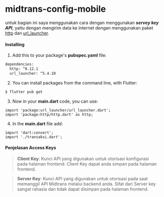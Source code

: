 # midtrans-config-mobile

untuk bagian ini saya menggunakan cara dengan menggunakan ***servey key API***, yaitu dengan mengirim data ke internet dengan menggunakan paket [http](https://pub.dev/packages/http) dan [url_launcher](https://pub.dev/packages/url_launcher).

#### Installing

1. Add this to your package's **pubspec.yaml** file:
```sh
dependencies:
  http: ^0.12.1
  url_launcher: ^5.4.10
```
2. You can install packages from the command line, with Flutter:
```sh
$ flutter pub get
```
3. Now in your **main.dart** code, you can use:
```
import 'package:url_launcher/url_launcher.dart';
import 'package:http/http.dart' as http;
```
4. In the **main.dart** file add:
```
import 'dart:convert';
import './transaksi.dart';
```

#### Penjelasan Access Keys
> **Client Key**: Kunci API yang digunakan untuk otorisasi konfigurasi pada halaman frontend. Client Key dapat anda simpan pada halaman frontend.

> **Server Key**: Kunci API yang digunakan untuk otorisasi pada saat memanggil API Midtrans melalui backend anda. Sifat dari Server key sangat rahasia dan tidak dapat disimpan pada halaman frontend.